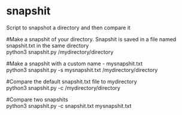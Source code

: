 # snapshit
Script to snapshot a directory and then compare it  

#Make a snapshit of your directory.  Snapshit is saved in a file named snapshit.txt in the same directory  
python3 snapshit.py /mydirectory/directory  
  
#Make a snapshit with a custom name - mysnapshit.txt    
python3 snapshit.py -s mysnapshit.txt  /mydirectory/directory

#Compare the default snapshit.txt file to mydirectory  
python3 snapshit.py -c /mydirectory/directory

#Compare two snapshits  
python3 snapshit.py -c snapshit.txt mysnapshit.txt  
